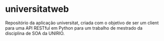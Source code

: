 # universitatweb
Repositório da aplicação universitat, criada com o objetivo de ser um client para uma API RESTful em Python para um trabalho de mestrado da disciplina de SOA da UNIRIO.
